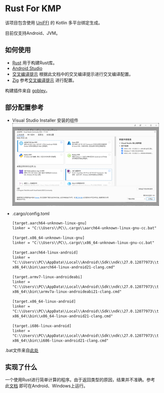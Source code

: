 # Rust For KMP

该项目包含使用 [UniFFI](https://github.com/mozilla/uniffi-rs.git) 的 Kotlin 多平台绑定生成。

目前仅支持Android、JVM。

## 如何使用

- [Rust](https://rustup.rs/) 用于构建Rust库。
- [Android Studio](https://developer.android.google.cn/studio)
- [交叉编译提示](https://gobley.dev/docs/cross-compilation-tips)
  根据此文档中的交叉编译提示进行交叉编译配置。
- [Zig](https://ziglang.org/download/)
  参考[交叉编译提示](https://gobley.dev/docs/cross-compilation-tips#building-for-windows-on-arm)
  进行配置。

构建插件来自 [gobley](https://github.com/gobley/gobley)。

## 部分配置参考

- Visual Studio Installer 安装的组件 ![Visual Studio Installer 安装的组件](./img/img-1.png)
- .cargo/config.toml

  ```
  [target.aarch64-unknown-linux-gnu]
  linker = "C:\\Users\\PC\\.cargo\\aarch64-unknown-linux-gnu-cc.bat"
  
  [target.x86_64-unknown-linux-gnu]
  linker = "C:\\Users\\PC\\.cargo\\x86_64-unknown-linux-gnu-cc.bat"
  
  [target.aarch64-linux-android]
  linker = "C:\\Users\\PC\\AppData\\Local\\Android\\Sdk\\ndk\\27.0.12077973\\toolchains\\llvm\\prebuilt\\windows-x86_64\\bin\\aarch64-linux-android21-clang.cmd"
  
  [target.armv7-linux-androideabi]
  linker = "C:\\Users\\PC\\AppData\\Local\\Android\\Sdk\\ndk\\27.0.12077973\\toolchains\\llvm\\prebuilt\\windows-x86_64\\bin\\armv7a-linux-androideabi21-clang.cmd"
  
  [target.x86_64-linux-android]
  linker = "C:\\Users\\PC\\AppData\\Local\\Android\\Sdk\\ndk\\27.0.12077973\\toolchains\\llvm\\prebuilt\\windows-x86_64\\bin\\x86_64-linux-android21-clang.cmd"
  
  [target.i686-linux-android]
  linker = "C:\\Users\\PC\\AppData\\Local\\Android\\Sdk\\ndk\\27.0.12077973\\toolchains\\llvm\\prebuilt\\windows-x86_64\\bin\\i686-linux-android21-clang.cmd"
  ```

.bat文件来自[此处](https://gobley.dev/docs/cross-compilation-tips/#make-cargo-use-zig-windows)

## 实现了什么

一个使用Rust进行简单计算的程序。由于返回类型的原因，结果并不准确。参考此[文档](https://www.jetbrains.com/help/kotlin-multiplatform-dev/compose-multiplatform-create-first-app.html#run-your-application)
即可在Android、Windows上运行。
